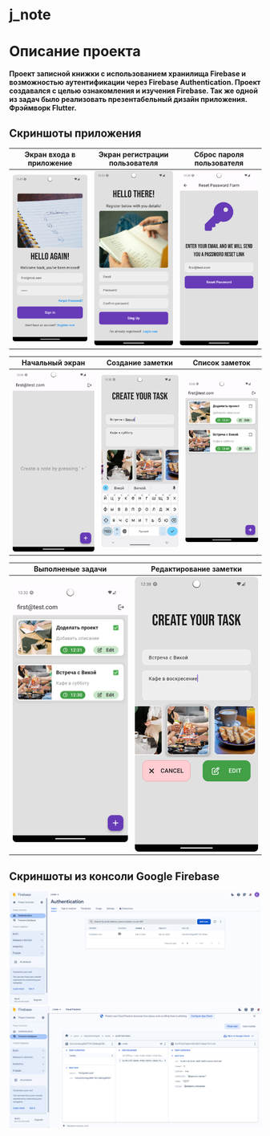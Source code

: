 # j_note

# Описание проекта

**Проект записной книжки с использованием хранилища Firebase и возможностью аутентификации через Firebase Authentication. Проект создавался с целью ознакомления и изучения Firebase. Так же одной из задач было реализовать презентабельный дизайн приложения. Фрэймворк Flutter.**

## Скриншоты приложения

|        Экран входа в приложение        |      Экран регистрации пользователя       |       Сброс пароля пользователя        | 
|:--------------------------------------:|:-----------------------------------------:|:--------------------------------------:|
| ![](./preview_images/login_screen.png) | ![](./preview_images/register_screen.png) | ![](./preview_images/reset_screen.png) | 

|               Начальный экран               |           Создание заметки            |            Список заметок            |
|:-------------------------------------------:|:-------------------------------------:|:------------------------------------:|
| ![](./preview_images/empty_todo_screen.png) | ![](./preview_images/create_note.png) | ![](./preview_images/list_notes.png) |

|             Выполненые задачи             |       Редактирование заметки        |
|:-----------------------------------------:|:-----------------------------------:|
| ![](./preview_images/list_notes_done.png) | ![](./preview_images/edit_note.png) |

## Скриншоты из консоли Google Firebase

![](./preview_images/auth.png)
![](./preview_images/database.png)
